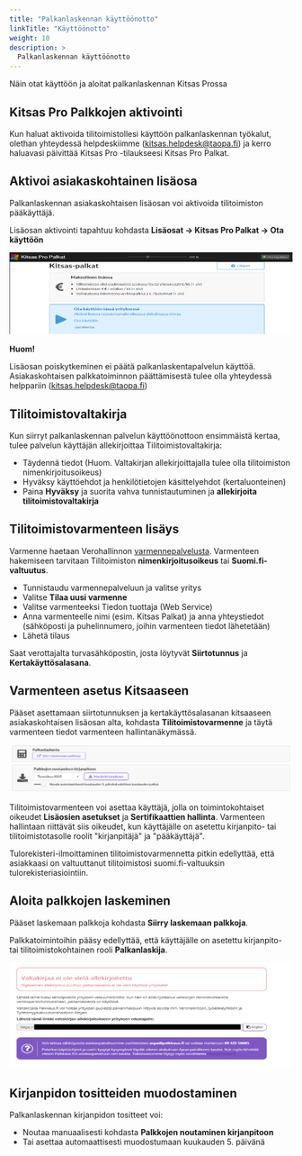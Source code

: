 ```yaml
---
title: "Palkanlaskennan käyttöönotto"
linkTitle: "Käyttöönotto"
weight: 10
description: >
  Palkanlaskennan käyttöönotto
---
```


Näin otat käyttöön ja aloitat palkanlaskennan Kitsas Prossa

## Kitsas Pro Palkkojen aktivointi

Kun haluat aktivoida tilitoimistollesi käyttöön palkanlaskennan työkalut, olethan yhteydessä helpdeskiimme (kitsas.helpdesk@taopa.fi) ja kerro haluavasi päivittää Kitsas Pro -tilaukseesi Kitsas Pro Palkat.

## Aktivoi asiakaskohtainen lisäosa

Palkanlaskennan asiakaskohtaisen lisäosan voi aktivoida tilitoimiston pääkäyttäjä. 

Lisäosan aktivointi tapahtuu kohdasta **Lisäosat → Kitsas Pro Palkat → Ota käyttöön**

![](/img/fi/lisaosa/palkat/aloitus1.png)

**Huom!**

Lisäosan poiskytkeminen ei päätä palkanlaskentapalvelun käyttöä. Asiakaskohtaisen palkkatoiminnon päättämisestä tulee olla yhteydessä helppariin (kitsas.helpdesk@taopa.fi) 

## Tilitoimistovaltakirja

Kun siirryt palkanlaskennan palvelun käyttöönottoon ensimmäistä kertaa, tulee palvelun käyttäjän allekirjoittaa Tilitoimistovaltakirja:

* Täydennä tiedot (Huom. Valtakirjan allekirjoittajalla tulee olla tilitoimiston nimenkirjoitusoikeus) 
* Hyväksy käyttöehdot ja henkilötietojen käsittelyehdot (kertaluonteinen) 
* Paina **Hyväksy** ja suorita vahva tunnistautuminen ja **allekirjoita tilitoimistovaltakirja**

## Tilitoimistovarmenteen lisäys
 
Varmenne haetaan Verohallinnon [varmennepalvelusta](https://varmennepalvelu.vero.fi/tuotanto/kirjaudu?lang=fi). Varmenteen hakemiseen tarvitaan Tilitoimiston **nimenkirjoitusoikeus** tai **Suomi.fi-valtuutus**.
* Tunnistaudu varmennepalveluun ja valitse yritys
* Valitse **Tilaa uusi varmenne**
* Valitse varmenteeksi Tiedon tuottaja (Web Service)
* Anna varmenteelle nimi (esim. Kitsas Palkat) ja anna yhteystiedot (sähköposti ja puhelinnumero, joihin varmenteen tiedot lähetetään) 
* Lähetä tilaus

Saat verottajalta turvasähköpostin, josta löytyvät **Siirtotunnus** ja **Kertakäyttösalasana**.
 
## Varmenteen asetus Kitsaaseen

Pääset asettamaan siirtotunnuksen ja kertakäyttösalasanan kitsaaseen asiakaskohtaisen lisäosan alta, kohdasta **Tilitoimistovarmenne** ja täytä varmenteen tiedot varmenteen hallintanäkymässä.

![](/img/fi/lisaosa/palkat/aloitus2.png)

Tilitoimistovarmenteen voi asettaa käyttäjä, jolla on toimintokohtaiset oikeudet **Lisäosien asetukset** ja **Sertifikaattien hallinta**. Varmenteen hallintaan riittävät siis oikeudet, kun käyttäjälle on asetettu kirjanpito- tai tilitoimistotasolle roolit "kirjanpitäjä" ja "pääkäyttäjä".

Tulorekisteri-ilmoittaminen tilitoimistovarmennetta pitkin edellyttää, että asiakkaasi on valtuuttanut tilitoimistosi suomi.fi-valtuuksin tulorekisteriasiointiin.

## Aloita palkkojen laskeminen

Pääset laskemaan palkkoja kohdasta **Siirry laskemaan palkkoja**.

Palkkatoimintoihin pääsy edellyttää, että käyttäjälle on asetettu kirjanpito- tai tilitoimistokohtainen rooli **Palkanlaskija**.

![](/img/fi/lisaosa/palkat/aloitus3.png)

## Kirjanpidon tositteiden muodostaminen

Palkanlaskennan kirjanpidon tositteet voi:
* Noutaa manuaalisesti kohdasta **Palkkojen noutaminen kirjanpitoon**
* Tai asettaa automaattisesti muodostumaan kuukauden 5. päivänä

